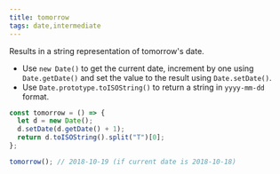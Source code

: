 ```yaml
---
title: tomorrow
tags: date,intermediate
---
```


Results in a string representation of tomorrow's date.

- Use `new Date()` to get the current date, increment by one using `Date.getDate()` and set the value to the result using `Date.setDate()`.
- Use `Date.prototype.toISOString()` to return a string in `yyyy-mm-dd` format.

```js
const tomorrow = () => {
  let d = new Date();
  d.setDate(d.getDate() + 1);
  return d.toISOString().split("T")[0];
};
```

```js
tomorrow(); // 2018-10-19 (if current date is 2018-10-18)
```
